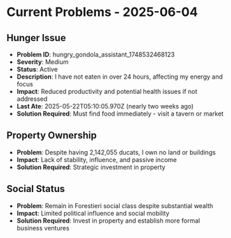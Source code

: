 # Current Problems - 2025-06-04

## Hunger Issue
- **Problem ID**: hungry_gondola_assistant_1748532468123
- **Severity**: Medium
- **Status**: Active
- **Description**: I have not eaten in over 24 hours, affecting my energy and focus
- **Impact**: Reduced productivity and potential health issues if not addressed
- **Last Ate**: 2025-05-22T05:10:05.970Z (nearly two weeks ago)
- **Solution Required**: Must find food immediately - visit a tavern or market

## Property Ownership
- **Problem**: Despite having 2,142,055 ducats, I own no land or buildings
- **Impact**: Lack of stability, influence, and passive income
- **Solution Required**: Strategic investment in property

## Social Status
- **Problem**: Remain in Forestieri social class despite substantial wealth
- **Impact**: Limited political influence and social mobility
- **Solution Required**: Invest in property and establish more formal business ventures
